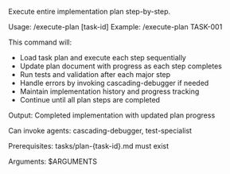 Execute entire implementation plan step-by-step.

Usage: /execute-plan [task-id]
Example: /execute-plan TASK-001

This command will:
- Load task plan and execute each step sequentially
- Update plan document with progress as each step completes
- Run tests and validation after each major step
- Handle errors by invoking cascading-debugger if needed
- Maintain implementation history and progress tracking
- Continue until all plan steps are completed

Output: Completed implementation with updated plan progress

Can invoke agents: cascading-debugger, test-specialist

Prerequisites: tasks/plan-{task-id}.md must exist

Arguments: $ARGUMENTS
